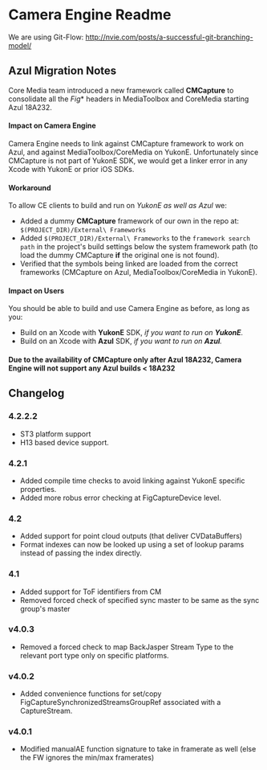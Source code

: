 # Camera Engine Readme


We are using Git-Flow:
http://nvie.com/posts/a-successful-git-branching-model/

## Azul Migration Notes  
Core Media team introduced a new framework called **CMCapture** to consolidate all the *Fig** headers in MediaToolbox and CoreMedia starting Azul 18A232.  

#### Impact on Camera Engine
Camera Engine needs to link against CMCapture framework to work on Azul, and against MediaToolbox/CoreMedia on YukonE. Unfortunately since CMCapture is not part of YukonE SDK, we would get a linker error in any Xcode with YukonE or prior iOS SDKs.

#### Workaround
To allow CE clients to build and run on *YukonE as well as Azul* we:
- Added a dummy **CMCapture** framework of our own in the repo at: `$(PROJECT_DIR)/External\ Frameworks`
- Added `$(PROJECT_DIR)/External\ Frameworks` to the `framework search path` in the project's build settings below the system framework path (to load the dummy CMCapture **if** the original one is not found).
- Verified that the symbols being linked are loaded from the correct frameworks (CMCapture on Azul, MediaToolbox/CoreMedia in YukonE).

#### Impact on Users
You should be able to build and use Camera Engine as before, as long as you:
- Build on an Xcode with **YukonE** SDK, *if you want to run on **YukonE**.*
- Build on an Xcode with **Azul** SDK, *if you want to run on **Azul**.*


#### Due to the availability of **CMCapture** only after Azul 18A232, **Camera Engine will not support any Azul builds < 18A232**

## Changelog

### 4.2.2.2
- ST3 platform support
- H13 based device support.

### 4.2.1  
- Added compile time checks to avoid linking against YukonE specific properties.
- Added more robus error checking at FigCaptureDevice level.

### 4.2  
- Added support for point cloud outputs (that deliver CVDataBuffers)
- Format indexes can now be looked up using a set of lookup params instead of passing the index directly.

### 4.1  
- Added support for ToF identifiers from CM
- Removed forced check of specified sync master to be same as the sync group's master

### v4.0.3
- Removed a forced check to map BackJasper Stream Type to the relevant port type only on specific platforms.

### v4.0.2
- Added convenience functions for set/copy FigCaptureSynchronizedStreamsGroupRef associated with a CaptureStream.

### v4.0.1
- Modified manualAE function signature to take in framerate as well (else the FW ignores the min/max framerates)
